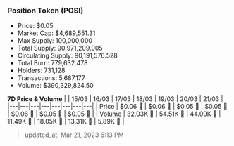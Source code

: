 
  ### Position Token (POSI)
  - Price: $0.05
  - Market Cap: $4,689,551.31
  - Max Supply: 100,000,000
  - Total Supply: 90,971,209.005
  - Circulating Supply: 90,191,576.528
  - Total Burn: 779,632.478
  - Holders: 731,128
  - Transactions: 5,687,177
  - Volume: $390,329,824.50

  **7D Price & Volume**
  | | 15&#x2F;03 | 16&#x2F;03 | 17&#x2F;03 | 18&#x2F;03 | 19&#x2F;03 | 20&#x2F;03 | 21&#x2F;03 |
  |---|---|---|---|---|---|---|---|
  | Price | $0.06 🔻 | $0.06 🔻 | $0.05 🔻 | $0.05 🚀 | $0.06 🚀 | $0.05 🔻 | $0.05 🔻 |
  | Volume | 32.03K 🔻 | 54.51K 🚀 | 44.09K 🔻 | 11.49K 🔻 | 18.05K 🚀 | 13.31K 🔻 | 5.89K 🔻 |

  > updated_at: Mar 21, 2023 6:13 PM
